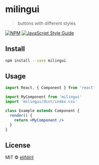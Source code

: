 # milingui

> buttons with different styles

[![NPM](https://img.shields.io/npm/v/milingui.svg)](https://www.npmjs.com/package/milingui) [![JavaScript Style Guide](https://img.shields.io/badge/code_style-standard-brightgreen.svg)](https://standardjs.com)

## Install

```bash
npm install --save milingui
```

## Usage

```jsx
import React, { Component } from 'react'

import MyComponent from 'milingui'
import 'milingui/dist/index.css'

class Example extends Component {
  render() {
    return <MyComponent />
  }
}
```

## License

MIT © [elifdiril](https://github.com/elifdiril)
